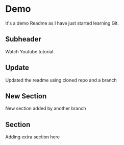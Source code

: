 # Demo

It's a demo Readme as I have just started learning Git.

 ## Subheader

 Watch Youtube tutorial.

 ## Update

 Updated the readme using cloned repo and a branch

 ## New Section

 New section added by another branch
 
 ## Section

 Adding extra section here
